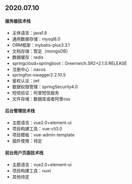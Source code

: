 ## 2020.07.10

#### 服务器技术栈

* 主体语言：java1.8
* 通用数据存储：mysql8.0
* ORM框架：mybatis-plus3.3.1
* 文档存储：暂定（mongoDB）
* 数据缓存：redis
* springcloud+springboot：Greenwich.SR2+2.1.0.RELEASE
* 注册中心：nacos
* springfox-swagger2:2.10.5
* 鉴权认证：jwt
* 数据权限管理：springSecurity4.0
* 短信验证：阿里短信服务
* 文件存储：数据库或者阿里oss



#### 后台管理技术栈

* 主题语言：vue2.0+element-ui
* 项目构建工具：vue-cli3.0
* 项目模板：vue-admin-template
* 插件使用：待定



#### 前台用户页面技术栈

* 主题语言：vue2.0+element-ui
* 项目构建工具：nuxt
* 其他待定